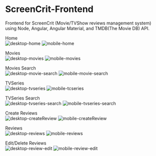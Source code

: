 # ScreenCrit-Frontend
Frontend for ScreenCrit (Movie/TVShow reviews management system) using Node, Angular, Angular Material, and TMDB(The Movie DB) API.

Home<br>
<img src="src/assets/images/screenshots/1-desktop-home.png" alt="desktop-home">
<img src="src/assets/images/screenshots/1-mobile-home.png" alt="mobile-home">
<br>

Movies<br>
<img src="src/assets/images/screenshots/2-desktop-movies.png" alt="desktop-movies">
<img src="src/assets/images/screenshots/2-mobile-movies.png" alt="mobile-movies">
<br>

Movies Search<br>
<img src="src/assets/images/screenshots/3-desktop-moviesSearch.png" alt="desktop-movie-search">
<img src="src/assets/images/screenshots/3-mobile-moviesSearch.png" alt="mobile-movie-search">
<br>

TVSeries<br>
<img src="src/assets/images/screenshots/4-desktop-tvseries.png" alt="desktop-tvseries">
<img src="src/assets/images/screenshots/4-mobile-tvseries.png" alt="mobile-tcseries">
<br>

TVSeries Search<br>
<img src="src/assets/images/screenshots/5-desktop-tvseriesSearch.png" alt="desktop-tvseries-search">
<img src="src/assets/images/screenshots/5-mobile-tvseriesSearch.png" alt="mobile-tvseries-search">
<br>

Create Reviews<br>
<img src="src/assets/images/screenshots/6-desktop-createReview.png" alt="desktop-createReview">
<img src="src/assets/images/screenshots/6-mobile-createReview.png" alt="mobile-createReview">
<br>

Reviews<br>
<img src="src/assets/images/screenshots/7-desktop-reviews.png" alt="desktop-reviews">
<img src="src/assets/images/screenshots/7-mobile-reviews.png" alt="mobile-reviews">
<br>

Edit/Delete Reviews<br>
<img src="src/assets/images/screenshots/8-desktop-reviews-edit.png" alt="desktop-review-edit">
<img src="src/assets/images/screenshots/8-mobile-reviews-edit.png" alt="mobile-review-edit">
